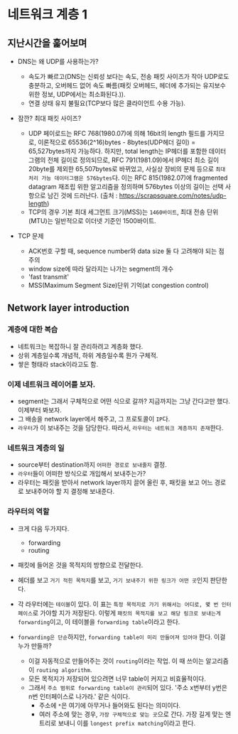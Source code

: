 # 네트워크 계층 1

## 지난시간을 훑어보며
- DNS는 왜 UDP를 사용하는가?
    - 속도가 빠르고(DNS는 신뢰성 보다는 속도, 전송 패킷 사이즈가 작아 UDP로도 충분하고, 오버헤드 없어 속도 빠름(패킷 오버헤드, 헤더에 추가되는 유지보수 위한 정보, UDP에서는 최소화된다.)).
    - 연결 상태 유지 불필요(TCP보다 많은 클라이언트 수용 가능).

- 잠깐? 최대 패킷 사이즈?
    - UDP 페이로드는 RFC 768(1980.07)에 의해 16bit의 length 필드를 가지므로, 이론적으로 65536(2^16)bytes - 8bytes(UDP헤더 길이) = 65,527bytes까지 가능하다. 하지만, total length는 IP헤더를 포함한 데이터그램의 전체 길이로 정의되므로, RFC 791(1981.09)에서 IP헤더 최소 길이 20byte를 제외한 65,507bytes로 바뀌었고, 사실상 장비의 문제 등으로 `최대 처리 가능 데이터그램은 576bytes`다. 이는 RFC 815(1982.07)에 fragmented datagram 재조립 위한 알고리즘을 정의하며 576bytes 이상의 길이는 선택 사항으로 남긴 것에 드러난다. (출처 : https://scrapsquare.com/notes/udp-length)
    - TCP의 경우 기본 최대 세그먼트 크기(MSS)는 `1460바이트`, 최대 전송 단위(MTU)는 일반적으로 이더넷 기준인 1500바이트.

- TCP 문제
    - ACK번호 구할 때, sequence number와 data size 둘 다 고려해야 되는 점 주의
    - window size에 따라 달라지는 나가는 segment의 개수
    - 'fast transmit'
    - MSS(Maximum Segment Size)단위 기억(at congestion control)


## Network layer introduction

### 계층에 대한 복습
- 네트워크는 복잡하니 잘 관리하려고 계층화 했다.
- 상위 계층일수록 개념적, 하위 계층일수록 뭔가 구체적.
- 쌓은 형태라 stack이라고도 함.

### 이제 네트워크 레이어를 보자.
- segment는 그래서 구체적으로 어떤 식으로 갈까? 지금까지는 그냥 간다고만 했다. 이제부터 봐보자.
- 그 배송을 network layer에서 해주고, 그 프로토콜이 `IP`다.
- `라우터`가 이 보내주는 것을 담당한다. 따라서, `라우터는 네트워크 계층까지 존재`한다.

### 네트워크 계층의 일
- source부터 destination까지 `어떠한 경로로 보내줄지` 결정.
- `라우터`들이 어떠한 방식으로 개입해서 보내주는가?
- 라우터는 패킷을 받아서 network layer까지 끌어 올린 후, 패킷을 보고 어느 경로로 보내주어야 할 지 결정해 보내준다.

### 라우터의 역할
- 크게 다음 두가지다.
    - forwarding
    - routing

- 패킷에 들어온 것을 목적지의 방향으로 전달한다.
- 헤더를 보고 `거기 적힌 목적지`를 보고, `거기 보내주기 위한 링크가 어떤 곳`인지 판단한다.
- 각 라우터에는 `테이블`이 있다. 이 표는 `특정 목적지로 가기 위해서는 어디로, 몇 번 인터페이스`로 가야할 지가 저장된다. 이렇게 `패킷의 목적지를 보고 해당 링크로 보내는게 forwarding`이고, 이 테이블을 `forwarding table`이라고 한다.
- `forwarding은 단순`하지만, `forwarding table이 미리 만들어져 있어야` 한다. 이걸 누가 만들까?
    - 이걸 자동적으로 만들어주는 것이 `routing`이라는 작업. 이 때 쓰이는 알고리즘이 `routing algorithm`.
    - 모든 목적지가 저장되어 있으려면 너무 table이 커지고 비효율적이다.
    - 그래서 `주소 범위로 forwarding table이 관리`되어 있다. '주소 x번부터 y번은 n번 인터페이스로 나가라.' 같은 식이다.
        - 주소에 `*`은 여기에 아무거나 들어와도 된다는 의미이다.
        - 여러 주소에 맞는 경우, `가장 구체적으로 맞는 곳`으로 간다. 가장 길게 맞는 엔트리로 보내니 이를 `longest prefix matching`이라고 한다.